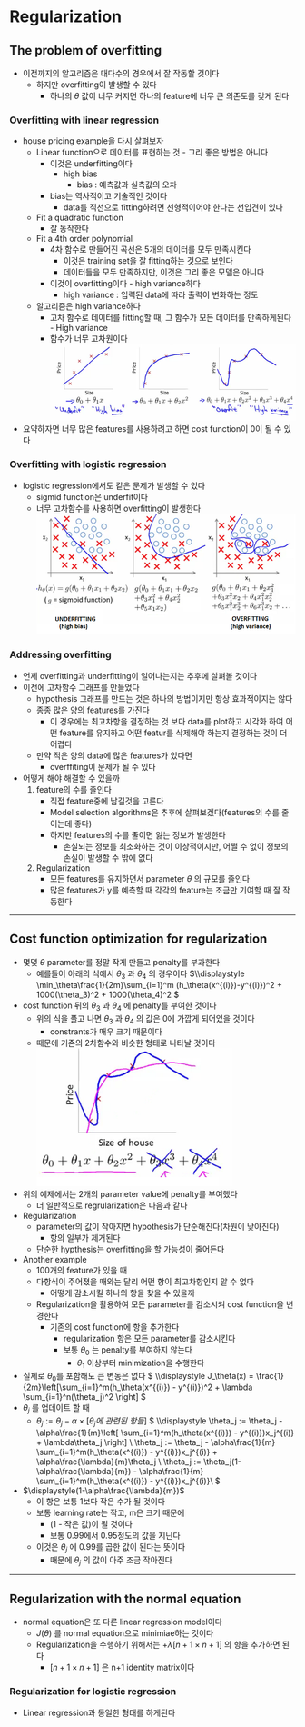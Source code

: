 # Regularization

## The problem of overfitting
* 이전까지의 알고리즘은 대다수의 경우에서 잘 작동할 것이다
    - 하지만 overfitting이 발생할 수 있다
        + 하나의 $\theta$ 값이 너무 커지면 하나의 feature에 너무 큰 의존도를 갖게 된다

### Overfitting with linear regression
* house pricing example을 다시 살펴보자
    - Linear function으로 데이터를 표현하는 것 - 그리 좋은 방법은 아니다
        + 이것은 underfitting이다
            + high bias
                - bias : 예측값과 실측값의 오차
        + bias는 역사적이고 기술적인 것이다
            + data를 직선으로 fitting하려면 선형적이어야 한다는 선입견이 있다
    - Fit a quadratic function
        + 잘 동작한다
    - Fit a 4th order polynomial
        + 4차 함수로 만들어진 곡선은 5개의 데이터를 모두 만족시킨다
            - 이것은 training set을 잘 fitting하는 것으로 보인다
            - 데이터들을 모두 만족하지만, 이것은 그리 좋은 모델은 아니다
        + 이것이 overfitting이다 - high variance하다
            - high variance : 입력된 data에 따라 출력이 변화하는 정도
    - 알고리즘은 high variance하다
        + 고차 함수로 데이터를 fitting할 때, 그 함수가 모든 데이터를 만족하게된다 - High variance
        + 함수가 너무 고차원이다</br>
![Alt text](figs/fig7-1.png)
* 요약하자면 너무 많은 features를 사용하려고 하면 cost function이 0이 될 수 있다

### Overfitting with logistic regression
* logistic regression에서도 같은 문제가 발생할 수 있다
    - sigmid function은 underfit이다
    - 너무 고차함수를 사용하면 overfitting이 발생한다</br>
    ![Alt text](figs/fig7-2.png)

### Addressing overfitting
* 언제 overfitting과 underfitting이 일어나는지는 추후에 살펴볼 것이다
* 이전에 고차함수 그래프를 만들었다
    - hypothesis 그래프를 만드는 것은 하나의 방법이지만 항상 효과적이지는 않다
    - 종종 많은 양의 features를 가진다
        + 이 경우에는 최고차항을 결정하는 것 보다 data를 plot하고 시각화 하여 어떤 feature를 유지하고 어떤 featur를 삭제해야 하는지 결정하는 것이 더 어렵다
    - 만약 적은 양의 data에 많은 features가 있다면
        + overffiting이 문제가 될 수 있다
* 어떻게 해야 해결할 수 있을까
    1. feature의 수를 줄인다
        + 직접 feature중에 남길것을 고른다
        +  Model selection algorithms은 추후에 살펴보겠다(features의 수를 줄이는데 좋다)
        + 하지만 features의 수를 줄이면 잃는 정보가 발생한다
            + 손실되는 정보를 최소화하는 것이 이상적이지만, 어쩔 수 없이 정보의 손실이 발생할 수 밖에 없다
    2. Regularization
        + 모든 features를 유지하면서 parameter $\theta$ 의 규모를 줄인다
        + 많은 features가 y를 예측할 때 각각의 feature는 조금만 기여할 때 잘 작동한다

---

## Cost function optimization for regularization
* 몇몇 $\theta$ parameter를 정말 작게 만들고 penalty를 부과한다
    - 예를들어 아래의 식에서 $\theta_3$ 과 $\theta_4$ 의 경우이다
    $\\\displaystyle
    \min_\theta\frac{1}{2m}\sum_{i=1}^m (h_\theta(x^{(i)})-y^{(i)})^2 + 1000(\theta_3)^2 + 1000(\theta_4)^2
    $
* cost function 뒤의 $\theta_3$ 과 $\theta_4$ 에 penalty를 부여한 것이다
    - 위의 식을 풀고 나면 $\theta_3$ 과 $\theta_4$ 의 값은 0에 가깝게 되어있을 것이다
        + constrants가 매우 크기 때문이다
    - 때문에 기존의 2차함수와 비슷한 형태로 나타날 것이다</br>
    ![Alt text](figs/fig7-3.png)
* 위의 예제에서는 2개의 parameter value에 penalty를 부여했다
    - 더 일반적으로 regrularization은 다음과 같다
* Regularization
    - parameter의 값이 작아지면 hypothesis가 단순해진다(차원이 낮아진다)
        + 항의 일부가 제거된다
    - 단순한 hypthesis는 overfitting을 할 가능성이 줄어든다
* Another example
    - 100개의 feature가 있을 때
    - 다항식이 주어졌을 때와는 달리 어떤 항이 최고차항인지 알 수 없다
        + 어떻게 감소시킬 하나의 항을 찾을 수 있을까
    - Regularization을 활용하여 모든 parameter를 감소시켜 cost function을 변경한다
        + 기존의 cost function에 항을 추가한다
            + regularization 항은 모든 parameter를 감소시킨다
            + 보통 $\theta_0$ 는 penalty를 부여하지 않는다
                + $\theta_1$ 이상부터 minimization을 수행한다
* 실제로 $\theta_0$를 포함해도 큰 변동은 없다
$
\\\displaystyle
J_\theta(x) = \frac{1}{2m}\left[\sum_{i=1}^m(h_\theta(x^{(i)}) - y^{(i)})^2 + \lambda \sum_{i=1}^n(\theta_j)^2 \right]
$
* $\theta_j$ 를 업데이트 할 때
    - $\theta_j := \theta_j - \alpha \times [\theta_j 에\ 관련된\ 항들]$
    $
    \\\displaystyle
    \theta_j := \theta_j - \alpha\frac{1}{m}\left[ \sum_{i=1}^m(h_\theta(x^{(i)}) - y^{(i)})x_j^{(i)} + \lambda\theta_j \right] \\
    \theta_j := \theta_j - \alpha\frac{1}{m} \sum_{i=1}^m(h_\theta(x^{(i)}) - y^{(i)})x_j^{(i)} + \alpha\frac{\lambda}{m}\theta_j  \\
    \theta_j := \theta_j(1-\alpha\frac{\lambda}{m}) - \alpha\frac{1}{m} \sum_{i=1}^m(h_\theta(x^{(i)}) - y^{(i)})x_j^{(i)}\\
    $
* $\displaystyle(1-\alpha\frac{\lambda}{m})$
    - 이 항은 보통 1보다 작은 수가 될 것이다
    - 보통 learning rate는 작고, m은 크기 때문에
        + (1 - 작은 값)이 될 것이다
        + 보통 0.99에서 0.95정도의 값을 지닌다
    - 이것은 $\theta_j$ 에 0.99를 곱한 값이 된다는 뜻이다
        + 때문에 $\theta_j$ 의 값이 아주 조금 작아진다

---

## Regularization with the normal equation
* normal equation은 또 다른 linear regression model이다
    - $J(\theta)$ 를 normal equation으로 minimiae하는 것이다
    - Regularization을 수행하기 위해서는 $+ \lambda[n+1 \times n+1]$ 의 항을 추가하면 된다
        + $[n+1 \times n+1]$ 은 n+1 identity matrix이다

### Regularization for logistic regression
* Linear regression과 동일한 형태를 하게된다

